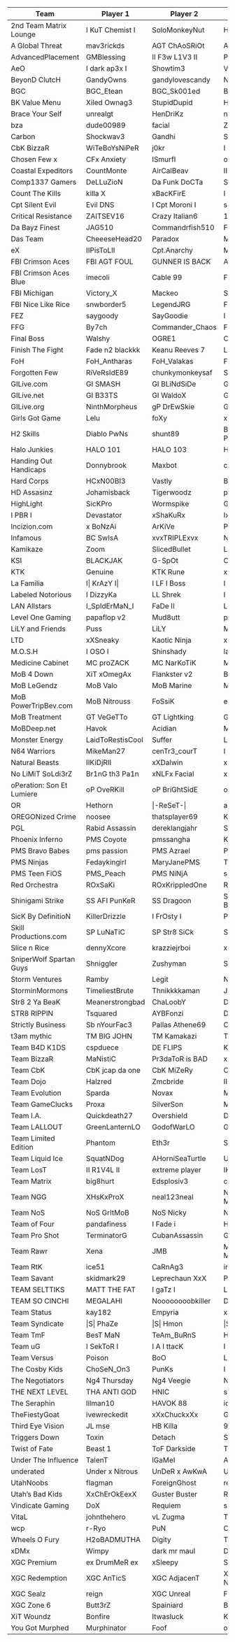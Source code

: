 | Team                      | Player 1         | Player 2         | Player 3         | Player 4         |
|---------------------------|------------------|------------------|------------------|------------------|
| 2nd Team Matrix Lounge    | I KuT Chemist I  | SoloMonkeyNut    | Hifey_Individual | Ryath            |
| A Global Threat           | mav3rickds       | AGT ChAoSRiOt    | AGT Haxz         | Cpt HoWdY        |
| AdvancedPlacement         | GMBlessing       | II F3w L1V3 II   | ProPwner         | llB1oodll        |
| AeO                       | I dark ap3x I    | Showtim3         | V e N o m C      | AeO x Th3 TrUtH  |
| BeyonD ClutcH             | GandyOwns        | gandylovescandy  | NokTurNaLNiNjA   | x EnCoRe x       |
| BGC                       | BGC_Etean        | BGC_Sk001ed      | BGC_D3CoY        | BGC_VenDeT7a     |
| BK Value Menu             | Xiled Ownag3     | StupidDupid      | H2 Princess      | Bonzai Kitten    |
| Brace Your Self           | unrealgt         | HenDriKz         | ndizzzzle        | GOATLYNCH X      |
| bza                       | dude00989        | facial           | ZildjiaN         | theshadowj       |
| Carbon                    | Shockwav3        | Gandhi           | StrongSide01     | True_Karma       |
| CbK BizzaR                | WiTeBoYsNiPeR    | j0kr             | I OvErAtEd I     | Juice v2         |
| Chosen Few x              | CFx Anxiety      | ISmurfI          | oO FRENZY Oo     | CEO Champ        |
| Coastal Expeditors        | CountMonte       | AirCalBeav       | II ConfuciuS II  | blackarow        |
| Comp1337 Gamers           | DeLLuZioN        | Da Funk DoCTa    | ShotZy           | Young Fusion     |
| Count The Kills           | killa X          | xBacKFirE        | I HyRaX I        | yourgirlsman     |
| Cpt Silent Evil           | Evil DNS         | I Cpt Moroni I   | silent slyke     | Tuskon           |
| Critical Resistance       | ZAITSEV16        | Crazy Italian6   | 1SHOTKILL        | L Apostle I      |
| Da Bayz Finest            | JAG510           | Commandrfish510  | Falco510         | 2rah510          |
| Das Team                  | CheeeseHead20    | Paradox          | Ms MuZzY         | ballew           |
| eX                        | IIPisToLII       | Cpt.Anarchy      | MeLLoZ           | Mack             |
| FBI Crimson Aces          | FBI AGT FOUL     | GUNNER IS BACK   | Aceswild13       | stormedhornet    |
| FBI Crimson Aces Blue     | imecoli          | Cable 99         | FBI Emn1ty       | STORMED HOBO     |
| FBI Michigan              | Victory_X        | Mackeo           | Slim             | Tupac            |
| FBI Nice Like Rice        | snwborder5       | LegendJRG        | FireIsHot        | RioOoOo          |
| FEZ                       | saygoody         | SayGoodie        | I will ruleYOUx  | walnutbus        |
| FFG                       | By7ch            | Commander_Chaos  | FFG_Irishman     | Chunk_E_Milk     |
| Final Boss                | Walshy           | OGRE1            | OGRE2            | Saiyan           |
| Finish The Fight          | Fade n2 blackkk  | Keanu Reeves 7   | Littlestoney16   | Kurt440          |
| FoH                       | FoH_Antharas     | FoH_Valakas      | FoH_Baium        | FoH Namrepus     |
| Forgotten Few             | RiVeRsIdE89      | chunkymonkeysaf  | Supershameless   | angel spe3d      |
| GILive.com                | GI SMASH         | GI BLiNdSiDe     | GI Super Smiley  | GI PR1MO         |
| GILive.net                | GI B33TS         | GI WaldoX        | GI QuAnTuM       | GI NoRxCaL       |
| GILive.org                | NinthMorpheus    | gP DrEwSkie      | GI Kan0          | DyNoMiKe         |
| Girls Got Game            | Lelu             | foXy             | x0brendax0       | Orietta          |
| H2 Skills                 | Diablo PwNs      | shunt89          | BUNNY PAJAMAS    | revolverx0       |
| Halo Junkies              | HALO 101         | HALO 103         | Halo 107         | HALO 102         |
| Handing Out Handicaps     | Donnybrook       | Maxbot           | cbk headshot     | Perfection       |
| Hard Corps                | HCxN00BI3        | Vastly           | BrEaKiTdOwN      | Darkain          |
| HD Assasinz               | Johamisback      | Tigerwoodz       | purple metal1    | BriGuyKr3w       |
| HighLight                 | SicKPro          | Wormspike        | GuN Sh0t         | Kill3n           |
| I PBR I                   | Devastator       | xShaKuRx         | Ix HeLLBoY xI    | ChAoSdaNinja     |
| Incizion.com              | x BoNzAi         | ArKiVe           | PhaMouS          | KiNG iS SiK      |
| Infamous                  | BC SwIsA         | xvxTRIPLExvx     | NGG ATROCITY     | unkownmolester   |
| Kamikaze                  | Zoom             | SlicedBullet     | LUISTAZZ         | hchar            |
| KSI                       | BLACKJAK         | G-SpOt           | Cypher           | Solshy           |
| KTK                       | Genuine          | KTK Rune         | xxblopxx         | KTK Fpoon        |
| La Familia                | I\| KrAzY I\|    | I LF I Boss      | I LF I Ghost     | I LF I ReAdY     |
| Labeled Notorious         | I DizzyKa        | LL Shrek         | I stoic i        | Dbotaku32        |
| LAN Allstars              | I_SpIdErMaN_I    | FaDe II          | LoGiK-CaRrYs     | LastMan          |
| Level One Gaming          | papaflop v2      | Mud8utt          | princegob        | profkaos         |
| LiLY and Friends          | Puss             | LiLY             | Ms Baretta       | Jester           |
| LTD                       | xXSneaky         | Kaotic Ninja     | xXRogue          | Sinister Ninja   |
| M.O.S.H                   | I OSO I          | Shinshady        | lakerchmps2k3    | collinsparks     |
| Medicine Cabinet          | MC proZACK       | MC NarKoTiK      | MC Xtasy         | MC RiTaLiN       |
| MoB 4 Down                | XiT xOmegAx      | Flankster v2     | BC 07            | ixTrojaNxi       |
| MoB LeGendz               | MoB Valo         | MoB Marine       | Mob Mentality    | MoB Final Chaos  |
| MoB PowerTripBev.com      | MoB Nitrouss     | FoSsiK           | elamitewarrior   | MoB Triple007    |
| MoB Treatment             | GT VeGeTTo       | GT Lightking     | GT Pyrocy        | GT shooK on3     |
| MoBDeep.net               | Havok            | Acidian          | MimiC            | Vash             |
| Monster Energy            | LaidToRestisCool | Suffer           | LOONdog          | Shoota II        |
| N64 Warriors              | MikeMan27        | cenTr3_courT     | I Striker I      | IlliniFan22      |
| Natural Beasts            | IIKiDjRII        | xXDalwin         | xitxhitmanx      | Monsterous Ajax  |
| No LiMiT SoLdi3rZ         | Br1nG th3 Pa1n   | xNLFx Facial     | xNLSx Riznap3    | xNLSx Bra1nz     |
| oPeration: Son Et Lumiere | oP OveRKill      | oP BriGhtSidE    | oP LordGore      | oP ExoduS        |
| OR                        | Hethorn          | \|-ReSeT-\|      | aKILLies         | Dolph_Lundgren   |
| OREGONized Crime          | noosee           | thatsplayer69    | Keko             | SATIVA           |
| PGL                       | Rabid Assassin   | dereklangjahr    | Spill STc        | BlueOnBlack STc  |
| Phoenix Inferno           | PMS Coyote       | pmssangha        | KaKirby          | PMS Bl4ckR0s3    |
| PMS Bravo Babes           | pms passion      | PMS Azrael       | PMS Basketchk    | HOODLUM GIRLS    |
| PMS Ninjas                | Fedaykingirl     | MaryJanePMS      | TartPMS          | PMS Atomica      |
| PMS Teen FiOS             | PMS_Peach        | PMS NiNjA        | smileygirl       | Metallic_Aqua    |
| Red Orchestra             | ROxSaKi          | ROxKrippledOne   | ROxCatfish       | ROxCaboose       |
| Shinigami Strike          | SS AFI PunKeR    | SS Dragoon       | SS BlazerMonkey  | SS Lone Wolf     |
| SicK By DefinitioN        | KillerDrizzle    | I FrOsty I       | PoWeeZy          | RoAsTBeeF        |
| Skill Productions.com     | SP LuNaTiC       | SP Str8 SiCk     | SP PhReAk        | SP G0tEN         |
| Slice n Rice              | dennyXcore       | krazziejrboi     | x KONV1CT x      | Nike SB          |
| SniperWolf Spartan Guys   | Shniggler        | Zushyman         | Stylishplay      | Smoltz           |
| Storm Ventures            | Ramby            | Legit            | Naded            | Poon             |
| StorminMormons            | TimeliestBrute   | Thnikkkkaman     | Jeffler          | II Ghost II      |
| Str8 2 Ya BeaK            | Meanerstrongbad  | ChaLoobY         | DumbleDwarf      | ShadowKicksBaby  |
| STR8 RIPPIN               | Tsquared         | AYBFonzi         | Defy             | Foulacy          |
| Strictly Business         | Sb nYourFac3     | Pallas Athene69  | OSH OutCold      | Sb Shriv3ld      |
| t3am mythic               | TM BIG JOHN      | TM Kamakazi      | TM Fhqwhgads     | TM White Bread   |
| Team B4D K1DS             | cspduece         | DE FLIPS         | Kenshin The Kid  | I ENDER I        |
| Team BizzaR               | MaNistiC         | Pr3daToR is BAD  | xI Carnage xI    | WhiteTee         |
| Team CbK                  | CbK jcap da one  | CbK MiZeRy       | CbK BLiTzKRiEg   | CbK ChImP v2     |
| Team Dojo                 | Halzred          | Zmcbride         | II Reckless II   | II Arpus II      |
| Team Evolution            | Sparda           | Novax            | Murrrr           | ch1eftain        |
| Team GameClucks           | Proxa            | SilverSon        | Ms.Hotshy        | bradfox2         |
| Team I.A.                 | Quickdeath27     | Overshield       | DrBob            | [_Scrub_]        |
| Team LALLOUT              | GreenLanternLO   | GodofWarLO       | Genesis96        | StormShadow323   |
| Team Limited Edition      | Phantom          | Eth3r            | Silentpete       | UnCeNSOReD       |
| Team Liquid Ice           | SquatNDog        | AHorniSeaTurtle  | UndeciferedSoul  | SpartanX 43      |
| Team LosT                 | II R1V4L II      | extreme player   | IKrayzieBoneI    | I Obso1337 I     |
| Team Matrix               | big8hurt         | Edsplosiv3       | conman234        | Proof823         |
| Team NGG                  | XHsKxProX        | neal123neal      | NGG Monstrocity  | l ImDaSTaTiC l   |
| Team NoS                  | NoS GrItMoB      | NoS Nicky        | NoS W3rkT        | NoS UR OWN MOM   |
| Team of Four              | pandafiness      | I Fade i         | Hugepegasus      | WhoS RussiaN     |
| Team Pro Shot             | TerminatorG      | CubanAssassin    | GR Money         | Gsharpshooter    |
| Team Rawr                 | Xena             | JMB              | MoD Monstrosity  | f0rseti          |
| Team RtK                  | ice51            | CaRnAg3          | ironquixsilver   | x n0nS E N S E   |
| Team Savant               | skidmark29       | Leprechaun XxX   | Pilzy            | CL0R0X           |
| TEAM SELTTIKS             | MATT THE FAT     | I gaTz I         | LL sORrY LL      | popo panda       |
| TEAM SO CINCHI            | MEGALAHI         | Noooooooobkiller | DirtyDude        | gozer            |
| Team Status               | kay182           | Empyria          | xShizzx          | spikemasta       |
| Team Syndicate            | \|S\| PhaZe      | \|S\| Hmon       | \|S\| Dito       | \|S\| Chazzer    |
| Team TmF                  | BesT MaN         | TeAm_BuRnS       | Hali             | Donut 5SiX1      |
| Team uG                   | I SekToR I       | I A I ttacK      | I CyRaX I        | Be LiKe MyTh     |
| Team Versus               | Poison           | BoO              | LiL-Poison       | h2c popcorn p    |
| The Cosby Kids            | ChoSeN_On3       | PunKs            | I TwiSteD I      | Mr. DeViAnT      |
| The Negotiators           | Ng4 Thursday     | Ng4 Veegie       | Ng4 Invi         | Ng4 Vaya         |
| THE NEXT LEVEL            | THA ANTI GOD     | HNIC             | santigirl        | II InFiDeL II    |
| The Seraphin              | lilman10         | HAVOK 88         | icejeep          | ZIL 551          |
| TheFiestyGoat             | ivewreckedit     | xXxChuckxXx      | Goofy Goat       | Grumpy Goat      |
| Third Eye Vision          | JL mse           | HB Killa         | 9th Wonder       | PhantomKnight17  |
| Triggers Down             | Toxin            | Detach           | SK Halogod v2    | ToxinsNeighbor   |
| Twist of Fate             | Beast 1          | ToF Darkside     | ToF Gunshy       | Beast 2          |
| Under The Influence       | TalenT           | lGaMeI           | AbR AnT          | [AsK]LeGeNdPimPs |
| underated                 | Under x Nitrous  | UnDeR x AwKwA    | Under x 2Short   | UnDeR x Inashio  |
| UtahNoobs                 | flagman          | ForeignGhost     | retrotwinjohn5   | retrotwinbob44   |
| Utah’s Bad Kids           | XxChErOkEexX     | Guster Buster    | Rednax           | Xx Auka          |
| Vindicate Gaming          | DoX              | Requiem          | scorpiohunter    | Moloch           |
| VitaL                     | johnthehero      | vL Zugma         | Trapt            | Addy             |
| wcp                       | r-Ryo            | PuN              | Callme PaCo      | I OM I Horror    |
| Wheels O Fury             | H2oBADMUTHA      | Digity           | TBW Nemesis      | Morgoth          |
| xDMx                      | Wimpy            | dark mr maul     | Dark Mr Vader    | The Dark Tyrant  |
| XGC Premium               | ex DrumMeR ex    | xSleepy          | SoulRebelz       | xSn4kE           |
| XGC Redemption            | XGC AnTicS       | XGC AdjacenT     | XGC NoZeBLeeD    | XGC xWolverinex  |
| XGC Sealz                 | reign            | XGC Unreal       | Frumpy XGC       | Kyfoo11          |
| XGC Zone 6                | Butt3rZ          | Spainiard        | BigTimer13       | BRUNO393         |
| XiT Woundz                | Bonfire          | Itwasluck        | KillerN          | MoB Sir Samurai  |
| You Got Murphed           | Murphinator      | Foof             | o_BOMB_o         | B1ohazard        |
